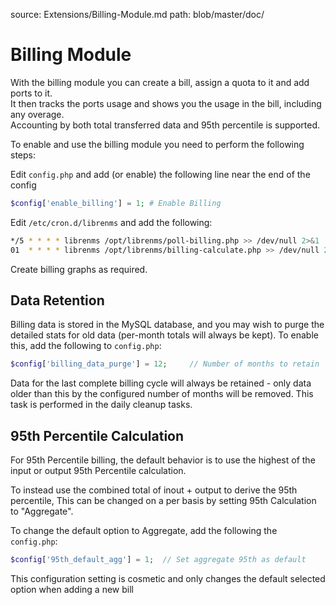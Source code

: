 source: Extensions/Billing-Module.md
path: blob/master/doc/
# Billing Module

With the billing module you can create a bill, assign a quota to it and add ports to it.  
It then tracks the ports usage and shows you the usage in the bill, including any overage.  
Accounting by both total transferred data and 95th percentile is supported.

To enable and use the billing module you need to perform the following steps:

Edit `config.php` and add (or enable) the following line near the end of the config

```php
$config['enable_billing'] = 1; # Enable Billing
```

Edit `/etc/cron.d/librenms` and add the following:

```bash
*/5 * * * * librenms /opt/librenms/poll-billing.php >> /dev/null 2>&1
01  * * * * librenms /opt/librenms/billing-calculate.php >> /dev/null 2>&1
```

Create billing graphs as required.

## Data Retention

Billing data is stored in the MySQL database, and you may wish to purge the detailed 
stats for old data (per-month totals will always be kept).  To enable this, add the 
following to `config.php`:

```php
$config['billing_data_purge'] = 12;     // Number of months to retain
```

Data for the last complete billing cycle will always be retained - only data older than
this by the configured number of months will be removed.  This task is performed in the
daily cleanup tasks.

## 95th Percentile Calculation

For 95th Percentile billing, the default behavior is to use the highest of the input 
or output 95th Percentile calculation.

To instead use the combined total of inout + output to derive the 95th percentile,
This can be changed on a per basis by setting 95th Calculation to "Aggregate".

To change the default option to Aggregate,
add the following the `config.php`:

```php
$config['95th_default_agg'] = 1;  // Set aggregate 95th as default
```

This configuration setting is cosmetic and only changes the default selected option 
when adding a new bill
